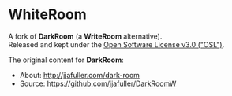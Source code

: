 WhiteRoom
========================
  
A fork of **DarkRoom** (a **WriteRoom** alternative).  
Released and kept under the [Open Software License v3.0 ("OSL")](License.md).
  
The original content for **DarkRoom**:
- About: http://jjafuller.com/dark-room
- Source: https://github.com/jjafuller/DarkRoomW
